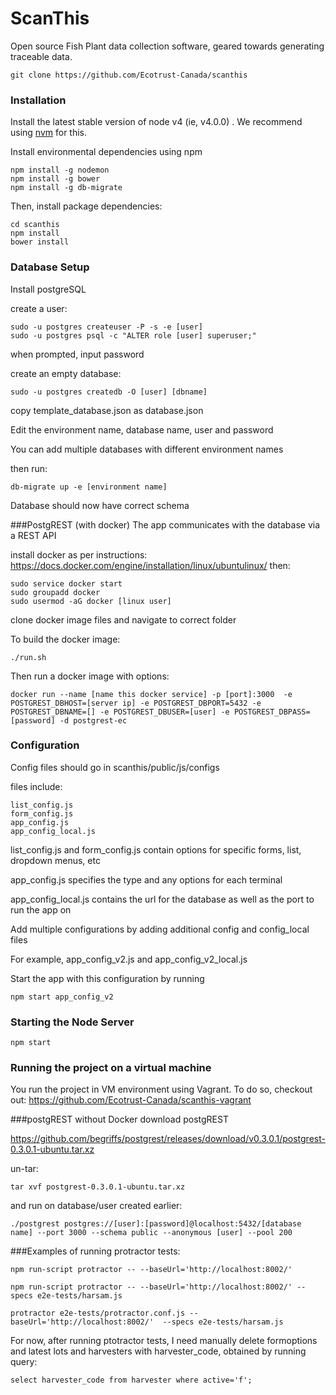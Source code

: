 # ScanThis

Open source Fish Plant data collection software, geared towards generating traceable data.

```
git clone https://github.com/Ecotrust-Canada/scanthis
```


### Installation

Install the latest stable version of node v4 (ie, v4.0.0) . We recommend using [nvm](https://github.com/creationix/nvm) for this.

Install environmental dependencies using npm
```
npm install -g nodemon
npm install -g bower
npm install -g db-migrate
```

Then, install package dependencies:
```
cd scanthis
npm install
bower install
```

### Database Setup

Install postgreSQL

create a user:
```
sudo -u postgres createuser -P -s -e [user]
sudo -u postgres psql -c "ALTER role [user] superuser;"
```
when prompted, input password 

create an empty database:
```
sudo -u postgres createdb -O [user] [dbname]
```


copy template_database.json as database.json

Edit the environment name, database name, user and password

You can add multiple databases with different environment names

then run:
```
db-migrate up -e [environment name]
```

Database should now have correct schema

###PostgREST  (with docker)
The app communicates with the database via a REST API

install docker as per instructions: https://docs.docker.com/engine/installation/linux/ubuntulinux/
then:
```
sudo service docker start
sudo groupadd docker
sudo usermod -aG docker [linux user]
```
clone docker image files and navigate to correct folder

To build the docker image:
```
./run.sh
```
Then run a docker image with options:
```
docker run --name [name this docker service] -p [port]:3000  -e POSTGREST_DBHOST=[server ip] -e POSTGREST_DBPORT=5432 -e POSTGREST_DBNAME=[] -e POSTGREST_DBUSER=[user] -e POSTGREST_DBPASS=[password] -d postgrest-ec
```

### Configuration
Config files should go in scanthis/public/js/configs

files include:
```
list_config.js
form_config.js
app_config.js
app_config_local.js
```

list_config.js and form_config.js contain options for specific forms, list, dropdown menus, etc

app_config.js specifies the type and any options for each terminal

app_config_local.js contains the url for the database as well as the port to run the app on

Add multiple configurations by adding additional config and config_local files

For example, app_config_v2.js and app_config_v2_local.js

Start the app with this configuration by running
```
npm start app_config_v2
```

### Starting the Node Server
```
npm start
```

### Running the project on a virtual machine

You run the project in VM environment using Vagrant. To do so, checkout out: https://github.com/Ecotrust-Canada/scanthis-vagrant



###postgREST without Docker
download postgREST

https://github.com/begriffs/postgrest/releases/download/v0.3.0.1/postgrest-0.3.0.1-ubuntu.tar.xz

un-tar:
```
tar xvf postgrest-0.3.0.1-ubuntu.tar.xz
```
and run on database/user created earlier:
```
./postgrest postgres://[user]:[password]@localhost:5432/[database name] --port 3000 --schema public --anonymous [user] --pool 200
```
###Examples of running protractor tests:


```
npm run-script protractor -- --baseUrl='http://localhost:8002/'
```
```
npm run-script protractor -- --baseUrl='http://localhost:8002/' --specs e2e-tests/harsam.js
```
```
protractor e2e-tests/protractor.conf.js --baseUrl='http://localhost:8002/'  --specs e2e-tests/harsam.js
```

For now, after running ptotractor tests, I need manually delete formoptions and latest lots and harvesters with harvester_code, 
obtained by running query:
```
select harvester_code from harvester where active='f';
```
